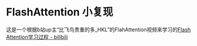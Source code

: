# FlashAttention 小复现
这是一个根据b站up主“比飞鸟贵重的多_HKL”的FlahAttention视频来学习的[Flash Attention学习过程 - bilibili](https://www.bilibili.com/video/BV1FM9XYoEQ5/?spm_id_from=333.999.0.0&vd_source=1e1c4d48c6129699686897a835e568ea)

